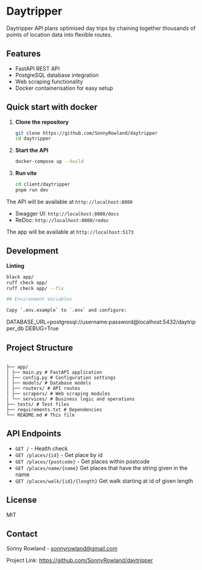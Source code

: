 # Daytripper

Daytripper API plans optimised day trips by chaining together thousands of points of location data into flexible routes.

## Features

- FastAPI REST API
- PostgreSQL database integration
- Web scraping functionality
- Docker containerisation for easy setup

## Quick start with docker

1. **Clone the repository**

   ```bash
   git clone https://github.com/SonnyRowland/daytripper
   cd daytripper
   ```

2. **Start the API**

   ```bash
   docker-compose up --build
   ```

3. **Run vite**
   ```bash
   cd client/daytripper
   pnpm run dev
   ```

The API will be available at `http://localhost:8000`

- Swagger UI: `http://localhost:8000/docs`
- ReDoc: `http://localhost:8000/redoc`

The app will be available at `http://localhost:5173`

## Development

**Linting**

```bash
black app/
ruff check app/
ruff check app/ --fix

## Environment Variables

Copy `.env.example` to `.env` and configure:

```

DATABASE_URL=postgresql://username:password@localhost:5432/daytripper_db
DEBUG=True

## Project Structure

```

├── app/
│ ├── main.py # FastAPI application
│ ├── config.py # Configuration settings
│ ├── models/ # Database models
│ ├── routers/ # API routes
│ ├── scrapers/ # Web scraping modules
| └── services/ # Business logic and operations
├── tests/ # Test files
├── requirements.txt # Dependencies
└── README.md # This file

```

## API Endpoints

- `GET /` - Health check
- `GET /places/{id}` - Get place by id
- `GET /places/{postcode}` - Get places within postcode
- `GET /places/name/{name}` Get places that have the string given in the name
- `GET /places/walk/{id}/{length}` Get walk starting at id of given length

## License

MIT

## Contact

Sonny Rowland - sonnyrowland@gmail.com

Project Link: https://github.com/SonnyRowland/daytripper

```

```
